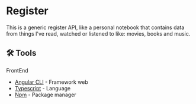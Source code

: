 # Register
This is a generic register API, like a personal notebook that contains data from things I've read, watched or listened to like: movies, books and music.

## 🛠️ Tools

FrontEnd

* [Angular CLI](https://angular.io/cli) - Framework web
* [Typescript](https://maven.apache.org/) - Language
* [Npm](https://www.npmjs.com/) - Package manager


